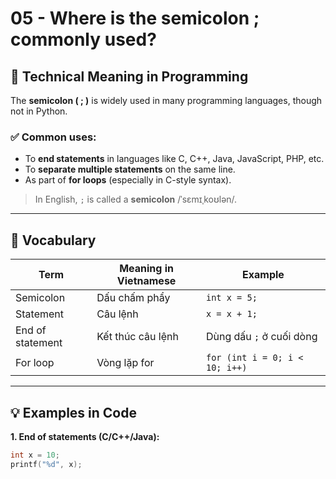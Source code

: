 # 05 - Where is the semicolon ; commonly used?

## 📘 Technical Meaning in Programming

The **semicolon ( ; )** is widely used in many programming languages, though not in Python.

### ✅ Common uses:
- To **end statements** in languages like C, C++, Java, JavaScript, PHP, etc.
- To **separate multiple statements** on the same line.
- As part of **for loops** (especially in C-style syntax).

> In English, `;` is called a **semicolon** /ˈsɛmɪˌkoʊlən/.

---

## 🧠 Vocabulary

| Term            | Meaning in Vietnamese       | Example                                 |
|-----------------|------------------------------|------------------------------------------|
| Semicolon       | Dấu chấm phẩy               | `int x = 5;`                             |
| Statement       | Câu lệnh                    | `x = x + 1;`                             |
| End of statement| Kết thúc câu lệnh           | Dùng dấu `;` ở cuối dòng                 |
| For loop        | Vòng lặp for                | `for (int i = 0; i < 10; i++)`          |

---

## 💡 Examples in Code

**1. End of statements (C/C++/Java):**
```c
int x = 10;
printf("%d", x);
